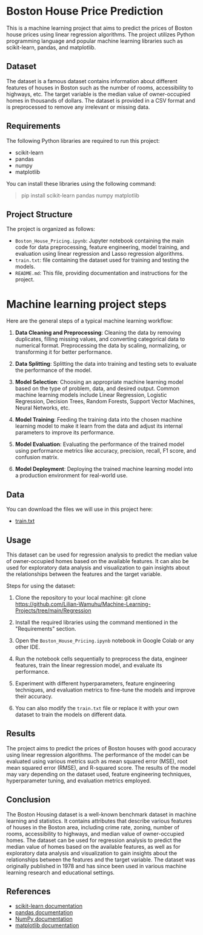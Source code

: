 
# Boston House Price Prediction

This is a machine learning project that aims to predict the prices of Boston house prices using linear regression algorithms. The project utilizes Python programming language and popular machine learning libraries such as scikit-learn, pandas, and matplotlib.

## Dataset

The dataset is a famous dataset contains information about different features of houses in Boston such as the number of rooms, accessibility to highways, etc. The target variable is the median value of owner-occupied homes in thousands of dollars. The dataset is provided in a CSV format and is preprocessed to remove any irrelevant or missing data.

## Requirements

The following Python libraries are required to run this project:

- scikit-learn
- pandas
- numpy
- matplotlib

You can install these libraries using the following command:
>pip install scikit-learn pandas numpy matplotlib

## Project Structure

The project is organized as follows:

- `Boston_House_Pricing.ipynb`: Jupyter notebook containing the main code for data preprocessing, feature engineering, model training, and evaluation using linear regression and Lasso regression algorithms.
- `train.txt`: file containing the dataset used for training and testing the models.
- `README.md`: This file, providing documentation and instructions for the project.

# Machine learning project steps

Here are the general steps of a typical machine learning workflow:

1. **Data Cleaning and Preprocessing**: Cleaning the data by removing duplicates, filling missing values, and converting categorical data to numerical format. Preprocessing the data by scaling, normalizing, or transforming it for better performance.

2. **Data Splitting**: Splitting the data into training and testing sets to evaluate the performance of the model.

3. **Model Selection**: Choosing an appropriate machine learning model based on the type of problem, data, and desired output. Common machine learning models include Linear Regression, Logistic Regression, Decision Trees, Random Forests, Support Vector Machines, Neural Networks, etc.

4. **Model Training**: Feeding the training data into the chosen machine learning model to make it learn from the data and adjust its internal parameters to improve its performance.

5. **Model Evaluation**: Evaluating the performance of the trained model using performance metrics like accuracy, precision, recall, F1 score, and confusion matrix.

6. **Model Deployment**: Deploying the trained machine learning model into a production environment for real-world use. 


## Data

You can download the files we will use in this project here:

* [train.txt](https://github.com/Lilian-Wamuhu/Machine-Learning-Projects/blob/main/Regression/test.txt)

## Usage

This dataset can be used for regression analysis to predict the median value of owner-occupied homes based on the available features. It can also be used for exploratory data analysis and visualization to gain insights about the relationships between the features and the target variable.

Steps for using the dataset:

1. Clone the repository to your local machine:
git clone https://github.com/Lilian-Wamuhu/Machine-Learning-Projects/tree/main/Regression

2. Install the required libraries using the command mentioned in the "Requirements" section.

3. Open the `Boston_House_Pricing.ipynb` notebook in Google Colab or any other IDE.

4. Run the notebook cells sequentially to preprocess the data, engineer features, train the linear regression model, and evaluate its performance.

5. Experiment with different hyperparameters, feature engineering techniques, and evaluation metrics to fine-tune the models and improve their accuracy.

6. You can also modify the `train.txt` file or replace it with your own dataset to train the models on different data.

## Results

The project aims to predict the prices of Boston houses with good accuracy using linear regression algorithms. The performance of the model can be evaluated using various metrics such as mean squared error (MSE), root mean squared error (RMSE), and R-squared score. The results of the model may vary depending on the dataset used, feature engineering techniques, hyperparameter tuning, and evaluation metrics employed.

## Conclusion

The Boston Housing dataset is a well-known benchmark dataset in machine learning and statistics. It contains attributes that describe various features of houses in the Boston area, including crime rate, zoning, number of rooms, accessibility to highways, and median value of owner-occupied homes. The dataset can be used for regression analysis to predict the median value of homes based on the available features, as well as for exploratory data analysis and visualization to gain insights about the relationships between the features and the target variable. The dataset was originally published in 1978 and has since been used in various machine learning research and educational settings.


## References

- [scikit-learn documentation](https://scikit-learn.org/stable/documentation.html)
- [pandas documentation](https://pandas.pydata.org/pandas-docs/stable/index.html)
- [NumPy documentation](https://numpy.org/doc/stable/)
- [matplotlib documentation](https://matplotlib.org/stable/contents.html)
